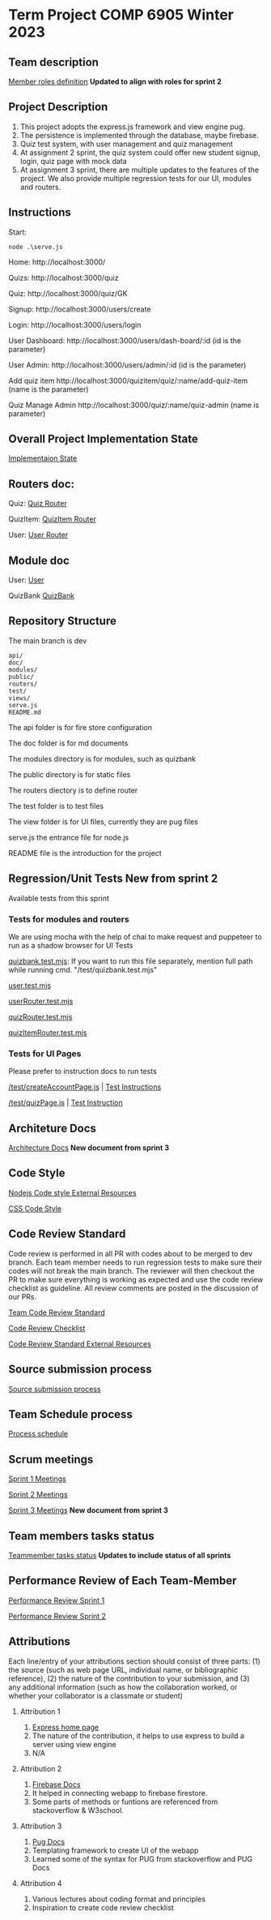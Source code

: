# Term Project COMP 6905 Winter 2023

## Team description

[Member roles definition](./doc/memberroles.md) **Updated to align with roles for sprint 2**

## Project Description

1. This project adopts the express.js framework and view engine pug.
2. The persistence is implemented through the database, maybe firebase.
3. Quiz test system, with user management and quiz management
4. At assignment 2 sprint, the quiz system could offer new student signup, login, quiz page with mock data
5. At assignment 3 sprint, there are multiple updates to the features of the project. We also provide multiple regression tests for our UI, modules and routers. 

## Instructions
Start: 

    node .\serve.js 

Home: http://localhost:3000/

Quizs: http://localhost:3000/quiz

Quiz: http://localhost:3000/quiz/GK

Signup: http://localhost:3000/users/create

Login: http://localhost:3000/users/login

User Dashboard: http://localhost:3000/users/dash-board/:id (id is the parameter)

User Admin: http://localhost:3000/users/admin/:id (id is the parameter)

Add quiz item http://localhost:3000/quizitem/quiz/:name/add-quiz-item (name is the parameter)

Quiz Manage Admin http://localhost:3000/quiz/:name/quiz-admin (name is parameter)

## Overall Project Implementation State

[Implementaion State](./doc/implementationState.md)

## Routers doc:

Quiz: [Quiz Router](./doc/routers/quizRouter.md)

QuizItem: [QuizItem Router](./doc/routers/quizItemRouter.md)

User: [User Router](./doc/routers/userRouter.md)

## Module doc

User: [User](./doc/modules/user.md)

QuizBank [QuizBank](./doc/Quizbank%20%26%20DB%20explanation.pdf)

## Repository Structure
  The main branch is dev
  
    api/
    doc/
    modules/
    public/
    routers/
    test/
    views/ 
    serve.js
    README.md

  The api folder is for fire store configuration

  The doc folder is for md documents

  The modules directory is for modules, such as quizbank

  The public directory is for static files

  The routers diectory is to define router 

  The test folder is to test files

  The view folder is for UI files, currently they are pug files

  serve.js the entrance file for node.js

  README file is the introduction for the project

## Regression/Unit Tests  **New from sprint 2**

Available tests from this sprint 

### Tests for modules and routers
We are using mocha with the help of chai to make request and puppeteer to run as a shadow browser for UI Tests

[quizbank.test.mjs](/test/quizbank.test.mjs): If you want to run this file separately, mention full path while running cmd. "/test/quizbank.test.mjs" 

[user.test.mjs](/test/user.test.mjs)

[userRouter.test.mjs](/test/userRouter.test.mjs)

[quizRouter.test.mjs](/test/quizRouter.test.mjs)

[quizItemRouter.test.mjs](/test/quizItemRouter.test.mjs)

### Tests for UI Pages
Please prefer to instruction docs to run tests 

[/test/createAccountPage.js](/test/createAccountPage.js) | [Test Instructions](/doc/individual_submission/sprint%202/neha_code_task.md)

[/test/quizPage.js](/test/quizPage.js) | [Test Instruction](/doc/individual_submission/sprint%202/trangv_code_task_doc.md)

## Architeture Docs
[Architecture Docs](/doc/architecture.md) **New document from sprint 3**

## Code Style
[Nodejs Code style External Resources](https://github.com/felixge/node-style-guide)

[CSS Code Style](/doc/csscodestyle.md)

## Code Review Standard

Code review is performed in all PR with codes about to be merged to dev branch. Each team member needs to run regression tests to make sure their codes will not break the main branch. The reviewer will then checkout the PR to make sure everything is working as expected and use the code review checklist as guideline. All review comments are posted in the discussion of our PRs. 

[Team Code Review Standard](/doc/codereviewstandard.md)

[Code Review Checklist](/doc/codereviewchecklist.md)

[Code Review Standard External Resources](https://google.github.io/eng-practices/review/reviewer/standard.html)

## Source submission process

[Source submission process](/doc/sourcesubmission.md)

## Team Schedule process

[Process schedule](/doc/processSchedule.md)

## Scrum meetings

[Sprint 1 Meetings](/doc/sprint-1-meetings.md)

[Sprint 2 Meetings](/doc/sprint-2-meetings.md)

[Sprint 3 Meetings](/doc/sprint-3-meetings.md) **New document from sprint 3**

## Team members tasks status

[Teammember tasks status](/doc/teammember-tasks-status.md) **Updates to include status of all sprints**

## Performance Review of Each Team-Member

[Performance Review Sprint 1](/doc/performance_review_sprint1.md)

[Performance Review Sprint 2](/doc/performance_review_sprint2.md)

## Attributions

Each line/entry of your attributions section should consist of three parts: (1) the source (such as web page URL, individual name, or bibliographic reference), (2) the nature of the contribution to your submission, and (3) any additional information (such as how the collaboration worked, or whether your collaborator is a classmate or student)

1. Attribution 1
   1. [Express home page](https://expressjs.com/)
   2. The nature of the contribution, it helps to use express to build a server using view engine
   3. N/A

2. Attribution 2
    1. [Firebase Docs](https://firebase.google.com/docs)
    2. It helped in connecting webapp to firebase firestore.
    3. Some parts of methods or funtions are referenced from stackoverflow & W3school.

3. Attribution 3
    1. [Pug Docs](https://pugjs.org/api/getting-started.html)
    2. Templating framework to create UI of the webapp
    3. Learned some of the syntax for PUG from stackoverflow and PUG Docs

4. Attribution 4
    1. Various lectures about coding format and principles
    2. Inspiration to create code review checklist
